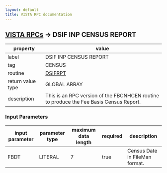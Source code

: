```yaml
---
layout: default
title: VISTA RPC documentation
---
```




## [VISTA RPCs](TableOfContent.md) &#8594; DSIF INP CENSUS REPORT 

 property | value 
--- | --- 
 label | DSIF INP CENSUS REPORT
 tag | CENSUS
 routine | [DSIFRPT](http://code.osehra.org/dox/Routine_DSIFRPT_source.html)
 return value type | GLOBAL ARRAY
 description | This is an RPC version of the FBCNHCEN routine to produce the Fee Basis Census Report.

### Input Parameters

| input parameter | parameter type | maximum data length | required | description | 
| --- | --- | --- | --- | --- | 
| FBDT | LITERAL | 7 | true | Census Date in FileMan format. | 
